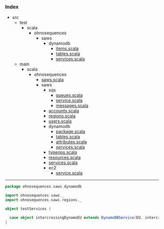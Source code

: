 ### Index

+ src
  + test
    + scala
      + ohnosequences
        + saws
          + dynamodb
            + [items.scala](items.md)
            + [tables.scala](tables.md)
            + [services.scala](services.md)
  + main
    + scala
      + ohnosequences
        + [saws.scala](../../../../../main/scala/ohnosequences/saws.md)
        + saws
          + sqs
            + [queues.scala](../../../../../main/scala/ohnosequences/saws/sqs/queues.md)
            + [service.scala](../../../../../main/scala/ohnosequences/saws/sqs/service.md)
            + [messages.scala](../../../../../main/scala/ohnosequences/saws/sqs/messages.md)
          + [accounts.scala](../../../../../main/scala/ohnosequences/saws/accounts.md)
          + [regions.scala](../../../../../main/scala/ohnosequences/saws/regions.md)
          + [users.scala](../../../../../main/scala/ohnosequences/saws/users.md)
          + dynamodb
            + [package.scala](../../../../../main/scala/ohnosequences/saws/dynamodb/package.md)
            + [tables.scala](../../../../../main/scala/ohnosequences/saws/dynamodb/tables.md)
            + [attributes.scala](../../../../../main/scala/ohnosequences/saws/dynamodb/attributes.md)
            + [services.scala](../../../../../main/scala/ohnosequences/saws/dynamodb/services.md)
          + [typeops.scala](../../../../../main/scala/ohnosequences/saws/typeops.md)
          + [resources.scala](../../../../../main/scala/ohnosequences/saws/resources.md)
          + [services.scala](../../../../../main/scala/ohnosequences/saws/services.md)
          + ec2
            + [service.scala](../../../../../main/scala/ohnosequences/saws/ec2/service.md)

------


```scala
package ohnosequences.saws.dynamodb

import ohnosequences.saws._
import ohnosequences.saws.regions._

object testServices {

  case object intercrossingDynamoEU extends DynamoDBService(EU, intercrossing)
}
```

